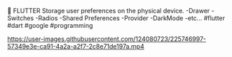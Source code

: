 
💙 FLUTTER Storage user preferences on
the physical device.
-Drawer
-Switches
-Radios
-Shared Preferences
-Provider
-DarkMode
-etc...
#flutter #dart #google #programming

https://user-images.githubusercontent.com/124080723/225746997-57349e3e-ca91-4a2a-a2f7-2c8e71de197a.mp4
